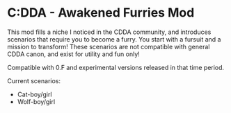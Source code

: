 # C:DDA - Awakened Furries Mod

This mod fills a niche I noticed in the CDDA community, and introduces scenarios that require you to become a furry. You start with a fursuit and a mission to transform! These scenarios are not compatible with general CDDA canon, and exist for utility and fun only!

Compatible with 0.F and experimental versions released in that time period.

Current scenarios:
- Cat-boy/girl
- Wolf-boy/girl
